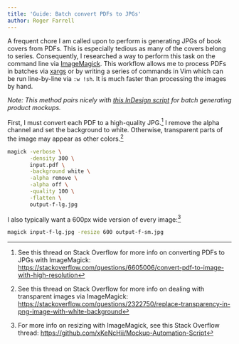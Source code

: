 ```yaml
---
title: 'Guide: Batch convert PDFs to JPGs'
author: Roger Farrell
---
```


A frequent chore I am called upon to perform is generating JPGs of book
covers from PDFs. This is especially tedious as many of the covers
belong to series. Consequently, I researched a way to perform this task
on the command line via [ImageMagick](https://imagemagick.org). This
workflow allows me to process PDFs in batches via
[xargs](https://en.wikipedia.org/wiki/Xargs) or by writing a series of
commands in Vim which can be run line-by-line via `:w !sh`. It is much
faster than processing the images by hand.

*Note: This method pairs nicely with [this InDesign
script](https://github.com/xKeNcHii/Mockup-Automation-Script) for batch
generating product mockups.*

First, I must convert each PDF to a high-quality JPG.[^1] I remove the
alpha channel and set the background to white. Otherwise, transparent
parts of the image may appear as other colors.[^2]

[^1]: See this thread on Stack Overflow for more info on converting PDFs
    to JPGs with ImageMagick:
    <https://stackoverflow.com/questions/6605006/convert-pdf-to-image-with-high-resolution>

[^2]: See this thread on Stack Overflow for more info on dealing with
    transparent images via ImageMagick:
    <https://stackoverflow.com/questions/2322750/replace-transparency-in-png-image-with-white-background>

```bash
magick -verbose \
       -density 300 \
       input.pdf \
       -background white \
       -alpha remove \
       -alpha off \
       -quality 100 \
       -flatten \
       output-f-lg.jpg
```

I also typically want a 600px wide version of every image:[^3]

[^3]: For more info on resizing with ImageMagick, see this Stack
    Overflow thread:
    <https://github.com/xKeNcHii/Mockup-Automation-Script>

```bash
magick input-f-lg.jpg -resize 600 output-f-sm.jpg
```
